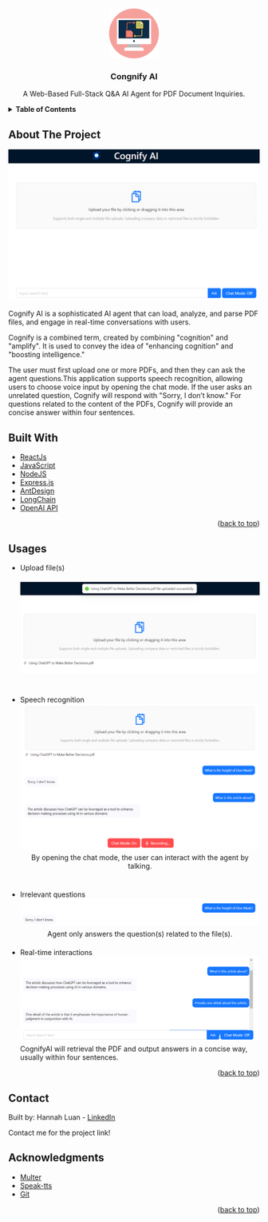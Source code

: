 <a id="readme-top"></a>

<!-- PROJECT LOGO -->
<br />
<div align="center">
  <a href="https://github.com/github_username/repo_name">
    <img src="Images/logo.svg" alt="Logo" width="100" height="100">
  </a>

<h3 align="center">Congnify AI</h3>

  <p align="center">
    A Web-Based Full-Stack Q&ampA AI Agent for PDF Document Inquiries.
    <br />
  </p>
</div>


<!-- TABLE OF CONTENTS -->
<details>
  <summary><strong>Table of Contents</strong></summary>
  <ol>
    <li>
      <a href="#about-the-project">About The Project</a>
    </li>
    <li>
      <a href="#built-with">Built With</a>
    </li>
    <li><a href="#usages">Usages</a></li>
    <li><a href="#contact">Contact</a></li>
    <li><a href="#acknowledgments">Acknowledgments</a></li>
  </ol>
</details>



<!-- ABOUT THE PROJECT -->
## About The Project

![Home Page Screenshot][homepage-screenshot]

Cognify AI is a sophisticated AI agent that can load, analyze, and parse PDF files, and engage in real-time conversations with users. 

Cognify is a combined term, created by combining "cognition" and "amplify". It is used to convey the idea of "enhancing cognition" and "boosting intelligence."

The user must first upload one or more PDFs, and then they can ask the agent questions.This application supports speech recognition, allowing users to choose voice input by opening the chat mode. If the user asks an unrelated question, Cognify will respond with "Sorry, I don’t know." For questions related to the content of the PDFs, Cognify will provide an concise answer within four sentences.

## Built With

* [ReactJs][React-url]
* [JavaScript](https://www.javascript.com/)
* [NodeJS](https://nodejs.org/en)
* [Express.js](https://expressjs.com/)
* [AntDesign](https://ant.design/)
* [LongChain](https://www.langchain.com/)
* [OpenAI API](https://platform.openai.com/)
  

<p align="right">(<a href="#readme-top">back to top</a>)</p>

## Usages
 <div>
    <ul>
        <li>Upload file(s)</li>
          <a href="https://github.com/hqluan/CognifyAI-Introduction">
          <img src="Images/Upload PDF.png" style="margin-top: 20px; margin-right: 10px;">
          </a>
        <p style="margin: 0; height: 20px;">&nbsp;</p>
        <li style="margin-top: 20px;">Speech recognition</li>
          <a href="https://github.com/hqluan/CognifyAI-Introduction">
          <img src="Images/Speech Recognition.png" style="margin-right: 10px;">
          </a>
          <figcaption style="text-align: center; margin-top: 5px;">
            By opening the chat mode, the user can interact with the agent by talking.
          </figcaption>
        <p style="margin: 0; height: 20px;">&nbsp;</p>
        <li style="margin-top: 20px;">Irrelevant questions</li>
          <a href="https://github.com/hqluan/CognifyAI-Introduction">
          <img src="Images/Ask inrelevant question.png" alt="Crime Page" style="margin-right: 10px;">
          </a>
          <figcaption style="text-align: center; margin-top: 5px;">
            Agent only answers the question(s) related to the file(s).
          </figcaption>
        <p style="margin: 0; height: 20px;">&nbsp;</p>
        <li>Real-time interactions</li>
          <a href="https://github.com/hqluan/SafeStayNY-Introduction">
          <img src="Images/Q&A.png">
          </a>
          <figcaption style="margin-top: 5px;">
            CognifyAI will retrieval the PDF and output answers in a concise way, usually within four sentences. 
          </figcaption>
    </ul>
</div>

<p align="right">(<a href="#readme-top">back to top</a>)</p>


<!-- CONTACT -->
## Contact

Built by: Hannah Luan - [LinkedIn][linkedin-url]

Contact me for the project link!



<!-- ACKNOWLEDGMENTS -->
## Acknowledgments

* [Multer](https://www.npmjs.com/package/multer)
* [Speak-tts](https://www.npmjs.com/package/speak-tts)
* [Git](https://github.com/)

<p align="right">(<a href="#readme-top">back to top</a>)</p>



<!-- MARKDOWN LINKS & IMAGES -->
[linkedin-url]: https://www.linkedin.com/in/hannahluan/
[React.js]: https://img.shields.io/badge/React-20232A?style=for-the-badge&logo=react&logoColor=61DAFB
[React-url]: https://reactjs.org/
[homepage-screenshot]: Images/Introduction.png

